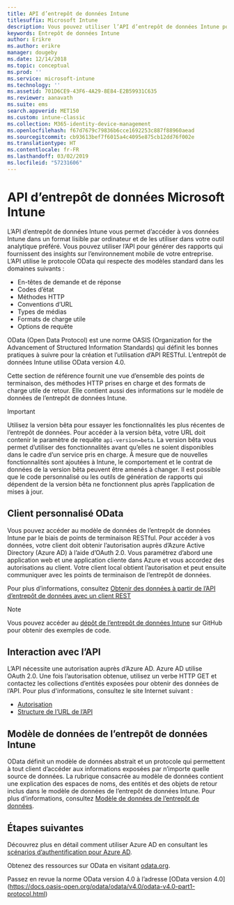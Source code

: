 ```yaml
---
title: API d’entrepôt de données Intune
titlesuffix: Microsoft Intune
description: Vous pouvez utiliser l’API d’entrepôt de données Intune pour générer des rapports qui fournissent des insights sur l’environnement mobile de votre entreprise.
keywords: Entrepôt de données Intune
author: Erikre
ms.author: erikre
manager: dougeby
ms.date: 12/14/2018
ms.topic: conceptual
ms.prod: ''
ms.service: microsoft-intune
ms.technology: ''
ms.assetid: 701D6CE9-43F6-4A29-8E84-E2B59931C635
ms.reviewer: aanavath
ms.suite: ems
search.appverid: MET150
ms.custom: intune-classic
ms.collection: M365-identity-device-management
ms.openlocfilehash: f67d7679c79836b6cce1692253c887f88960aead
ms.sourcegitcommit: cb93613bef7f6015a4c4095e875cb12dd76f002e
ms.translationtype: HT
ms.contentlocale: fr-FR
ms.lasthandoff: 03/02/2019
ms.locfileid: "57231606"
---
```

#  <a name="microsoft-intune-data-warehouse-api"></a>API d’entrepôt de données Microsoft Intune

L’API d’entrepôt de données Intune vous permet d’accéder à vos données Intune dans un format lisible par ordinateur et de les utiliser dans votre outil analytique préféré. Vous pouvez utiliser l’API pour générer des rapports qui fournissent des insights sur l’environnement mobile de votre entreprise. L’API utilise le protocole OData qui respecte des modèles standard dans les domaines suivants :

  -   En-têtes de demande et de réponse
  -   Codes d’état
  -   Méthodes HTTP
  -   Conventions d’URL
  -   Types de médias
  -   Formats de charge utile
  -   Options de requête

OData (Open Data Protocol) est une norme OASIS (Organization for the Advancement of Structured Information Standards) qui définit les bonnes pratiques à suivre pour la création et l’utilisation d’API RESTful. L’entrepôt de données Intune utilise OData version 4.0.

Cette section de référence fournit une vue d’ensemble des points de terminaison, des méthodes HTTP prises en charge et des formats de charge utile de retour. Elle contient aussi des informations sur le modèle de données de l’entrepôt de données Intune.

> [!Important]  
> Utilisez la version bêta pour essayer les fonctionnalités les plus récentes de l’entrepôt de données. Pour accéder à la version bêta, votre URL doit contenir le paramètre de requête `api-version=beta`. La version bêta vous permet d’utiliser des fonctionnalités avant qu’elles ne soient disponibles dans le cadre d’un service pris en charge. À mesure que de nouvelles fonctionnalités sont ajoutées à Intune, le comportement et le contrat de données de la version bêta peuvent être amenés à changer. Il est possible que le code personnalisé ou les outils de génération de rapports qui dépendent de la version bêta ne fonctionnent plus après l’application de mises à jour. <!--If you experience problems with the beta service, follow [link to feedback process]() to report the issue or provide feedback.-->

## <a name="odata-custom-client"></a>Client personnalisé OData

Vous pouvez accéder au modèle de données de l’entrepôt de données Intune par le biais de points de terminaison RESTful. Pour accéder à vos données, votre client doit obtenir l’autorisation auprès d’Azure Active Directory (Azure AD) à l’aide d’OAuth 2.0. Vous paramétrez d’abord une application web et une application cliente dans Azure et vous accordez des autorisations au client. Votre client local obtient l’autorisation et peut ensuite communiquer avec les points de terminaison de l’entrepôt de données.

Pour plus d’informations, consultez [Obtenir des données à partir de l’API d’entrepôt de données avec un client REST](reports-proc-data-rest.md)

> [!Note]  
> Vous pouvez accéder au [dépôt de l’entrepôt de données Intune](https://github.com/Microsoft/Intune-Data-Warehouse) sur GitHub pour obtenir des exemples de code.

## <a name="interacting-with-the-api"></a>Interaction avec l’API

L’API nécessite une autorisation auprès d’Azure AD. Azure AD utilise OAuth 2.0. Une fois l’autorisation obtenue, utilisez un verbe HTTP GET et contactez les collections d’entités exposées pour obtenir des données de l’API. Pour plus d'informations, consultez le site Internet suivant :

 -  [Autorisation](reports-api-url.md)
 -  [Structure de l’URL de l’API](reports-api-url.md)

## <a name="intune-data-warehouse-data-model"></a>Modèle de données de l’entrepôt de données Intune

OData définit un modèle de données abstrait et un protocole qui permettent à tout client d’accéder aux informations exposées par n’importe quelle source de données. La rubrique consacrée au modèle de données contient une explication des espaces de noms, des entités et des objets de retour inclus dans le modèle de données de l’entrepôt de données Intune. Pour plus d’informations, consultez [Modèle de données de l’entrepôt de données](reports-ref-data-model.md).

## <a name="next-steps"></a>Étapes suivantes

Découvrez plus en détail comment utiliser Azure AD en consultant les [scénarios d’authentification pour Azure AD](https://docs.microsoft.com/azure/active-directory/develop/active-directory-authentication-scenarios).

Obtenez des ressources sur OData en visitant [odata.org](https://www.odata.org).
  
Passez en revue la norme OData version 4.0 à l’adresse [OData version 4.0] (https://docs.oasis-open.org/odata/odata/v4.0/odata-v4.0-part1-protocol.html)  

